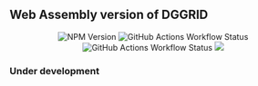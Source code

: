 ## Web Assembly version of DGGRID

<div align="center">

![NPM Version](https://img.shields.io/npm/v/webdggrid?style=flat-square)
 ![GitHub Actions Workflow Status](https://img.shields.io/github/actions/workflow/status/am2222/webDggrid/deploy.yml?style=flat-square&label=docs) ![GitHub Actions Workflow Status](https://img.shields.io/github/actions/workflow/status/am2222/webDggrid/main.yml?style=flat-square&label=npm%20pacakge) [![](https://data.jsdelivr.com/v1/package/npm/webdggrid/badge)](https://www.jsdelivr.com/package/npm/webdggrid)

</div>

### Under development
